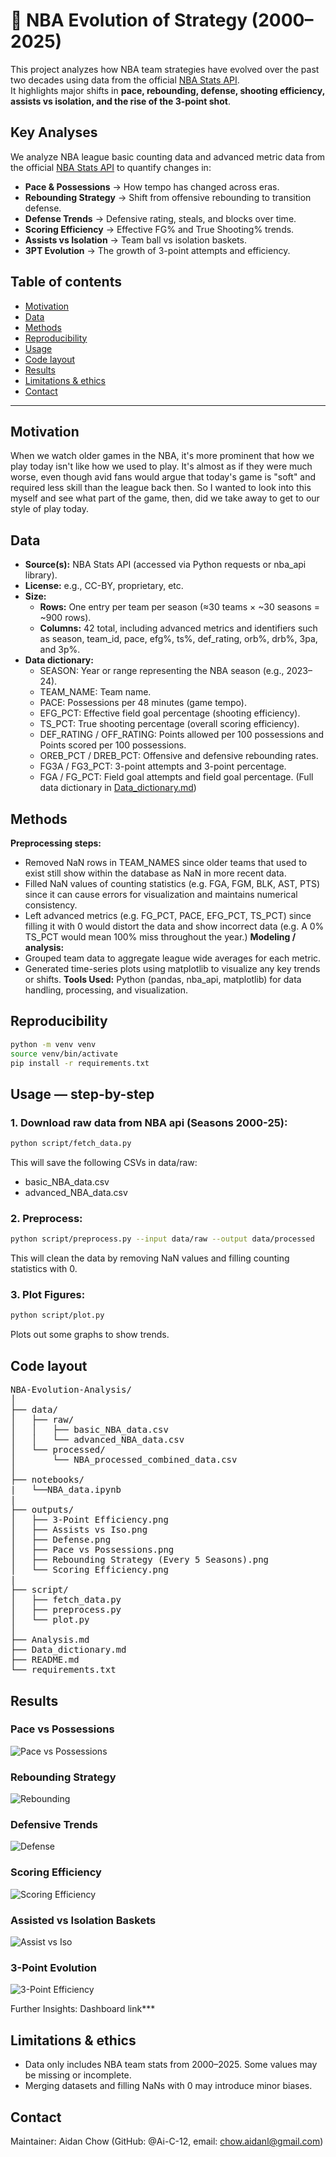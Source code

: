 # **🏀 NBA Evolution of Strategy (2000–2025)**

This project analyzes how NBA team strategies have evolved over the past two decades using data from the official [NBA Stats API](https://github.com/swar/nba_api).  
It highlights major shifts in **pace, rebounding, defense, shooting efficiency, assists vs isolation, and the rise of the 3-point shot**.

## **Key Analyses**
We analyze NBA league basic counting data and advanced metric data from the official [NBA Stats API](https://github.com/swar/nba_api) to quantify changes in:</br>
 - **Pace & Possessions** → How tempo has changed across eras.</br>
 - **Rebounding Strategy** → Shift from offensive rebounding to transition defense.</br>
 - **Defense Trends** → Defensive rating, steals, and blocks over time.</br>
 - **Scoring Efficiency** → Effective FG% and True Shooting% trends.</br>
 - **Assists vs Isolation** → Team ball vs isolation baskets.</br>
 - **3PT Evolution** → The growth of 3-point attempts and efficiency.</br>


## **Table of contents**
- [Motivation](#motivation)
- [Data](#data)
- [Methods](#methods)
- [Reproducibility](#reproducibility)
- [Usage](#usage)
- [Code layout](#code-layout)
- [Results](#results)
- [Limitations & ethics](#limitations--ethics)
- [Contact](#contact)

---

## **Motivation**
When we watch older games in the NBA, it's more prominent that how we play today isn't like how we used to play. It's almost as if they were much worse, even though avid fans would argue that today's game is "soft" and required less skill than the league back then. So I wanted to look into this myself and see what part of the game, then, did we take away to get to our style of play today.  

## **Data**
- **Source(s):** NBA Stats API (accessed via Python requests or nba_api library).
- **License:** e.g., CC-BY, proprietary, etc.
- **Size:**
   - **Rows:** One entry per team per season (≈30 teams × ~30 seasons = ~900 rows).
   - **Columns:** 42 total, including advanced metrics and identifiers such as season, team_id, pace, efg%, ts%, def_rating, orb%, drb%, 3pa, and 3p%.
- **Data dictionary:** 
   - SEASON: Year or range representing the NBA season (e.g., 2023–24).
   - TEAM_NAME: Team name.
   - PACE: Possessions per 48 minutes (game tempo).
   - EFG_PCT: Effective field goal percentage (shooting efficiency).
   - TS_PCT: True shooting percentage (overall scoring efficiency).
   - DEF_RATING / OFF_RATING: Points allowed per 100 possessions and Points scored per 100 possessions.
   - OREB_PCT / DREB_PCT: Offensive and defensive rebounding rates.
   - FG3A / FG3_PCT: 3-point attempts and 3-point percentage.
   - FGA / FG_PCT: Field goal attempts and field goal percentage.
   (Full data dictionary in [Data_dictionary.md](Data_dictionary.md))

## **Methods**
**Preprocessing steps:** 
- Removed NaN rows in TEAM_NAMES since older teams that used to exist still show within the database as NaN in more recent data.
- Filled NaN values of counting statistics (e.g. FGA, FGM, BLK, AST, PTS) since it can cause errors for visualization and maintains numerical consistency.
- Left advanced metrics (e.g. FG_PCT, PACE, EFG_PCT, TS_PCT) since filling it with 0 would distort the data and show incorrect data (e.g. A 0% TS_PCT would mean 100% miss throughout the year.) 
**Modeling / analysis:** 
- Grouped team data to aggregate league wide averages for each metric.
- Generated time-series plots using matplotlib to visualize any key trends or shifts.
**Tools Used:** Python (pandas, nba_api, matplotlib) for data handling, processing, and visualization.

## **Reproducibility**
```bash
python -m venv venv
source venv/bin/activate
pip install -r requirements.txt
```

## **Usage — step-by-step**
### 1. Download raw data from NBA api (Seasons 2000-25):
```bash
python script/fetch_data.py
```
This will save the following CSVs in data/raw:
- basic_NBA_data.csv
- advanced_NBA_data.csv

### 2. Preprocess:
```bash
python script/preprocess.py --input data/raw --output data/processed
```
This will clean the data by removing NaN values and filling counting statistics with 0.

### 3. Plot Figures:
```bash
python script/plot.py
```
Plots out some graphs to show trends.

## **Code layout**
<pre>
NBA-Evolution-Analysis/
│
├── data/
│   ├── raw/
│   │   ├── basic_NBA_data.csv
│   │   └── advanced_NBA_data.csv
│   └── processed/
│       └── NBA_processed_combined_data.csv
│
├── notebooks/
|   └──NBA_data.ipynb
|
├── outputs/
│   ├── 3-Point Efficiency.png
│   ├── Assists vs Iso.png
│   ├── Defense.png
│   ├── Pace vs Possessions.png
│   ├── Rebounding Strategy (Every 5 Seasons).png
│   └── Scoring Efficiency.png
|
├── script/
│   ├── fetch_data.py
│   ├── preprocess.py
│   └── plot.py
│
├── Analysis.md
├── Data_dictionary.md
├── README.md
└── requirements.txt
</pre>

## **Results**

### Pace vs Possessions
![Pace vs Possessions](outputs/Pace%20vs%20Possessions.png)

### Rebounding Strategy
![Rebounding](outputs/Rebounding%20Strategy%20(Every%205%20Seasons).png)

### Defensive Trends
![Defense](outputs/Defense.png)

### Scoring Efficiency
![Scoring Efficiency](outputs/Scoring%20Efficiency.png)

### Assisted vs Isolation Baskets
![Assist vs Iso](outputs/Assists%20vs%20Iso.png)

### 3-Point Evolution
![3-Point Efficiency](outputs/3-Point%20Efficiency.png)

Further Insights:
Dashboard link***

## **Limitations & ethics**
- Data only includes NBA team stats from 2000–2025. Some values may be missing or incomplete.
- Merging datasets and filling NaNs with 0 may introduce minor biases.

## **Contact**
Maintainer: Aidan Chow (GitHub: @Ai-C-12, email: chow.aidanl@gmail.com)
